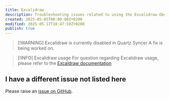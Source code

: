```yaml
---
title: Excalidraw
description: Troubleshooting issues related to using the Excalidraw Obsidian plugin.
created: 2025-05-05T00:00:00Z+0200
modified: 2025-05-17T18:47:50Z+0200
publish: true
---
```


> [!WARNING] Excalidraw is currently disabled in Quartz Syncer
> A fix is being worked on.

> [!INFO] Excalidraw usage
> For question regarding Excalidraw usage, please refer to the [Excaldraw documentation](https://excalidraw-obsidian.online)

## I have a different issue not listed here

Please raise an [issue on GitHub](https://github.com/saberzero1/quartz-syncer/issues).
